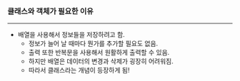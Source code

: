 ### 클래스와 객체가 필요한 이유

---
- 배열을 사용해서 정보들을 저장하려고 함.
    - 정보가 늘어 날 때마다 뭔가를 추가할 필요도 없음.
    - 출력 또한 반복문을 사용해서 원활하게 출력할 수 있음.
    - 하지만 배열은 데이터의 변경과 삭제가 굉장히 어려워짐.
    - 따라서 클래스라는 개념이 등장하게 됨!
